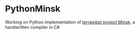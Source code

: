 # PythonMinsk
Working on Python implementation of [terrajobst project Minsk](https://github.com/terrajobst/minsk), a handwritten compiler in C#

